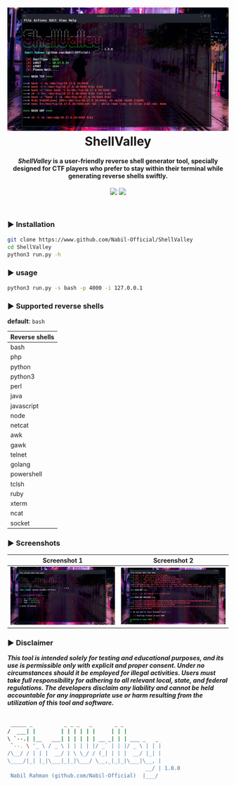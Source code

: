 <h1 align="center">
 <a href="#"><img src="./img/shell_valley.png"></a>
 <br>
  ShellValley
 <br>
</h1> 
<h4 align="center"><i>ShellValley</i> is a user-friendly reverse shell generator tool, specially designed for CTF players who prefer to stay within their terminal while generating reverse shells swiftly.</h4> 

<p align="center">
 <img src="https://img.shields.io/github/license/Nabil-Official/N-WEB">
 <img src="https://madewithlove.vercel.app/bd?heart=true">
</p>

<br>


### ► Installation

```bash
git clone https://www.github.com/Nabil-Official/ShellValley
cd ShellValley
python3 run.py -h
```
### ► usage
```bash
python3 run.py -s bash -p 4000 -i 127.0.0.1
```
### ► Supported reverse shells
__default__: `bash`

Reverse shells |
|-|
| bash |
| php |
| python |
| python3 |
| perl |
| java |
| javascript |
| node |
| netcat |
| awk |
| gawk |
| telnet |
| golang |
| powershell |
| tclsh |
| ruby |
| xterm |
| ncat |
| socket |

### ► Screenshots

Screenshot 1             |  Screenshot 2
:-----------------------:|:-----------------------:
![Screenshot1](./img/s1.png)  |  ![Screenshot2](./img/s2.png)

### ► Disclaimer

***This tool is intended solely for testing and educational purposes, and its use is permissible only with explicit and proper consent. Under no circumstances should it be employed for illegal activities. Users must take full responsibility for adhering to all relevant local, state, and federal regulations. The developers disclaim any liability and cannot be held accountable for any inappropriate use or harm resulting from the utilization of this tool and software.***

```bash

 _____ _          _ _ _   _       _ _                                                                                   
/  ___| |        | | | | | |     | | |                                                                                  
\ `--.| |__   ___| | | | | | __ _| | | ___ _   _                                                                        
 `--. \ '_ \ / _ \ | | | | |/ _` | | |/ _ \ | | |                                                                       
/\__/ / | | |  __/ | \ \_/ / (_| | | |  __/ |_| |                                                                       
\____/|_| |_|\___|_|_|\___/ \__,_|_|_|\___|\__, |                                                                       
                                            __/ | 1.0.0                                                                 
 Nabil Rahman (github.com/Nabil-Official)  |___/

```
